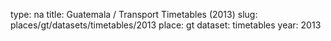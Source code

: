 type: na
title: Guatemala / Transport Timetables (2013)
slug: places/gt/datasets/timetables/2013
place: gt
dataset: timetables
year: 2013
